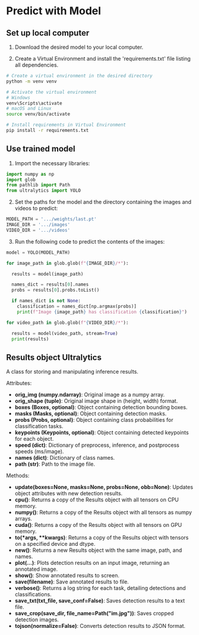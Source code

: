 # Predict with Model

## Set up local computer

1. Download the desired model to your local computer.

2. Create a Virtual Environment and install the 'requirements.txt' file listing all dependencies.

```bash
# Create a virtual environment in the desired directory
python -m venv venv

# Activate the virtual environment
# Windows
venv\Scripts\activate
# macOS and Linux
source venv/bin/activate

# Install requirements in Virtual Environment
pip install -r requirements.txt
```

## Use trained model

1. Import the necessary libraries:

```python
import numpy as np
import glob
from pathlib import Path
from ultralytics import YOLO
```

2. Set the paths for the model and the directory containing the images and videos to predict:

```python
MODEL_PATH = '.../weights/last.pt'
IMAGE_DIR = '.../images'
VIDEO_DIR = '.../videos'
```

3. Run the following code to predict the contents of the images:

```python
model = YOLO(MODEL_PATH)

for image_path in glob.glob(f"{IMAGE_DIR}/*"):

  results = model(image_path)

  names_dict = results[0].names
  probs = results[0].probs.toList()

  if names_dict is not None:
    classification = names_dict[np.argmax(probs)]
    print(f"Image {image_path} has classification {classification}")

for video_path in glob.glob(f"{VIDEO_DIR}/*"):

  results = model(video_path, stream=True)
  print(results)
```

## Results object Ultralytics

A class for storing and manipulating inference results.

Attributes:

- **orig_img (numpy.ndarray)**: Original image as a numpy array.
- **orig_shape (tuple)**: Original image shape in (height, width) format.
- **boxes (Boxes, optional)**: Object containing detection bounding boxes.
- **masks (Masks, optional)**: Object containing detection masks.
- **probs (Probs, optional)**: Object containing class probabilities for classification tasks.
- **keypoints (Keypoints, optional)**: Object containing detected keypoints for each object.
- **speed (dict)**: Dictionary of preprocess, inference, and postprocess speeds (ms/image).
- **names (dict)**: Dictionary of class names.
- **path (str)**: Path to the image file.

Methods:

- **update(boxes=None, masks=None, probs=None, obb=None)**: Updates object attributes with new detection results.
- **cpu()**: Returns a copy of the Results object with all tensors on CPU memory.
- **numpy()**: Returns a copy of the Results object with all tensors as numpy arrays.
- **cuda()**: Returns a copy of the Results object with all tensors on GPU memory.
- **to(\*args, \*\*kwargs)**: Returns a copy of the Results object with tensors on a specified device and dtype.
- **new()**: Returns a new Results object with the same image, path, and names.
- **plot(...)**: Plots detection results on an input image, returning an annotated image.
- **show()**: Show annotated results to screen.
- **save(filename)**: Save annotated results to file.
- **verbose()**: Returns a log string for each task, detailing detections and classifications.
- **save_txt(txt_file, save_conf=False)**: Saves detection results to a text file.
- **save_crop(save_dir, file_name=Path("im.jpg"))**: Saves cropped detection images.
- **tojson(normalize=False)**: Converts detection results to JSON format.
